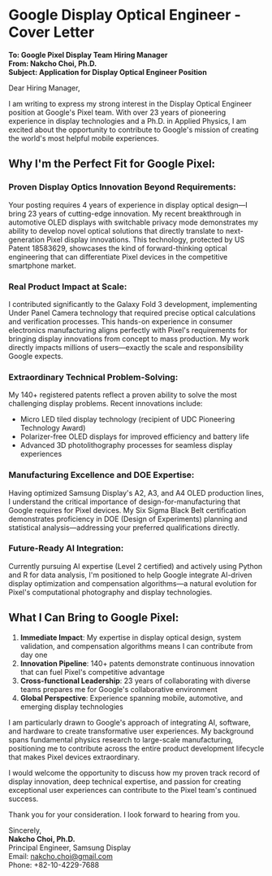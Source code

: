 # Google Display Optical Engineer - Cover Letter

**To: Google Pixel Display Team Hiring Manager**  
**From: Nakcho Choi, Ph.D.**  
**Subject: Application for Display Optical Engineer Position**

Dear Hiring Manager,

I am writing to express my strong interest in the Display Optical Engineer position at Google's Pixel team. With over 23 years of pioneering experience in display technologies and a Ph.D. in Applied Physics, I am excited about the opportunity to contribute to Google's mission of creating the world's most helpful mobile experiences.

## Why I'm the Perfect Fit for Google Pixel:

### Proven Display Optics Innovation Beyond Requirements:
Your posting requires 4 years of experience in display optical design—I bring 23 years of cutting-edge innovation. My recent breakthrough in automotive OLED displays with switchable privacy mode demonstrates my ability to develop novel optical solutions that directly translate to next-generation Pixel display innovations. This technology, protected by US Patent 18583629, showcases the kind of forward-thinking optical engineering that can differentiate Pixel devices in the competitive smartphone market.

### Real Product Impact at Scale:
I contributed significantly to the Galaxy Fold 3 development, implementing Under Panel Camera technology that required precise optical calculations and verification processes. This hands-on experience in consumer electronics manufacturing aligns perfectly with Pixel's requirements for bringing display innovations from concept to mass production. My work directly impacts millions of users—exactly the scale and responsibility Google expects.

### Extraordinary Technical Problem-Solving:
My 140+ registered patents reflect a proven ability to solve the most challenging display problems. Recent innovations include:
- Micro LED tiled display technology (recipient of UDC Pioneering Technology Award)
- Polarizer-free OLED displays for improved efficiency and battery life
- Advanced 3D photolithography processes for seamless display experiences

### Manufacturing Excellence and DOE Expertise:
Having optimized Samsung Display's A2, A3, and A4 OLED production lines, I understand the critical importance of design-for-manufacturing that Google requires for Pixel devices. My Six Sigma Black Belt certification demonstrates proficiency in DOE (Design of Experiments) planning and statistical analysis—addressing your preferred qualifications directly.

### Future-Ready AI Integration:
Currently pursuing AI expertise (Level 2 certified) and actively using Python and R for data analysis, I'm positioned to help Google integrate AI-driven display optimization and compensation algorithms—a natural evolution for Pixel's computational photography and display technologies.

## What I Can Bring to Google Pixel:

1. **Immediate Impact**: My expertise in display optical design, system validation, and compensation algorithms means I can contribute from day one
2. **Innovation Pipeline**: 140+ patents demonstrate continuous innovation that can fuel Pixel's competitive advantage
3. **Cross-functional Leadership**: 23 years of collaborating with diverse teams prepares me for Google's collaborative environment
4. **Global Perspective**: Experience spanning mobile, automotive, and emerging display technologies

I am particularly drawn to Google's approach of integrating AI, software, and hardware to create transformative user experiences. My background spans fundamental physics research to large-scale manufacturing, positioning me to contribute across the entire product development lifecycle that makes Pixel devices extraordinary.

I would welcome the opportunity to discuss how my proven track record of display innovation, deep technical expertise, and passion for creating exceptional user experiences can contribute to the Pixel team's continued success.

Thank you for your consideration. I look forward to hearing from you.

Sincerely,  
**Nakcho Choi, Ph.D.**  
Principal Engineer, Samsung Display  
Email: nakcho.choi@gmail.com  
Phone: +82-10-4229-7688